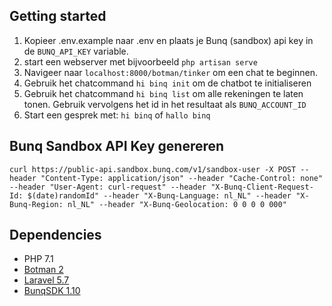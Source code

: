## Getting started
1. Kopieer .env.example naar .env en plaats je Bunq (sandbox) api key in de `BUNQ_API_KEY` variable.  
2. start een webserver met bijvoorbeeld `php artisan serve`
3. Navigeer naar `localhost:8000/botman/tinker` om een chat te beginnen.
4. Gebruik het chatcommand `hi binq init` om de chatbot te initialiseren
5. Gebruik het chatcommand `hi binq list` om alle rekeningen te laten tonen. Gebruik vervolgens het id in het resultaat als `BUNQ_ACCOUNT_ID`
6. Start een gesprek met: `hi binq` of `hallo binq`

## Bunq Sandbox API Key genereren
`curl https://public-api.sandbox.bunq.com/v1/sandbox-user -X POST --header "Content-Type: application/json" --header "Cache-Control: none" --header "User-Agent: curl-request" --header "X-Bunq-Client-Request-Id: $(date)randomId" --header "X-Bunq-Language: nl_NL" --header "X-Bunq-Region: nl_NL" --header "X-Bunq-Geolocation: 0 0 0 0 000"`

## Dependencies
* PHP 7.1 
* [Botman 2](https://botman.io/)
* [Laravel 5.7](https://laravel.com)
* [BunqSDK 1.10](https://github.com/bunq/sdk_php)

